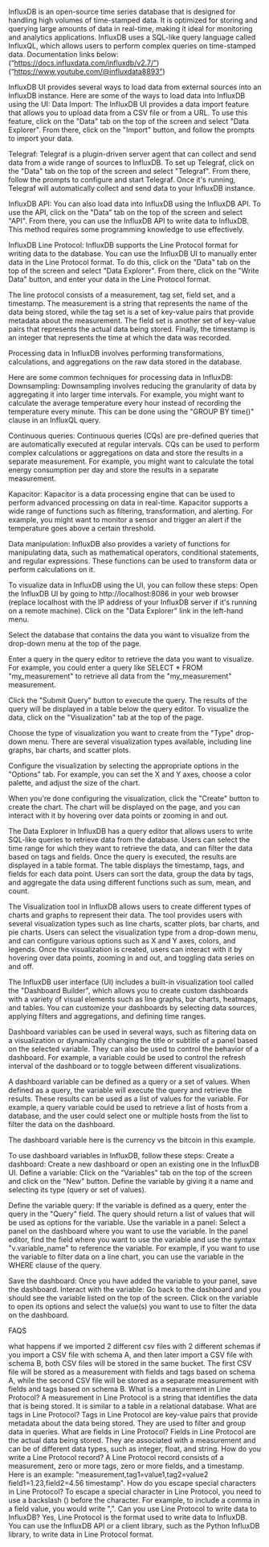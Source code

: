 InfluxDB is an open-source time series database that is designed for handling high volumes of time-stamped data. It is optimized for storing and querying large amounts of data in real-time, making it ideal for monitoring and analytics applications. InfluxDB uses a SQL-like query language called InfluxQL, which allows users to perform complex queries on time-stamped data.
Documentation links below:
(“https://docs.influxdata.com/influxdb/v2.7/”)
(“https://www.youtube.com/@influxdata8893”)


InfluxDB UI provides several ways to load data from external sources into an InfluxDB instance. Here are some of the ways to load data into InfluxDB using the UI:
Data Import: The InfluxDB UI provides a data import feature that allows you to upload data from a CSV file or from a URL. To use this feature, click on the "Data" tab on the top of the screen and select "Data Explorer". From there, click on the "Import" button, and follow the prompts to import your data.
  

Telegraf: Telegraf is a plugin-driven server agent that can collect and send data from a wide range of sources to InfluxDB. To set up Telegraf, click on the "Data" tab on the top of the screen and select "Telegraf". From there, follow the prompts to configure and start Telegraf. Once it's running, Telegraf will automatically collect and send data to your InfluxDB instance.


InfluxDB API: You can also load data into InfluxDB using the InfluxDB API. To use the API, click on the "Data" tab on the top of the screen and select "API". From there, you can use the InfluxDB API to write data to InfluxDB. This method requires some programming knowledge to use effectively.



InfluxDB Line Protocol: InfluxDB supports the Line Protocol format for writing data to the database. You can use the InfluxDB UI to manually enter data in the Line Protocol format. To do this, click on the "Data" tab on the top of the screen and select "Data Explorer". From there, click on the "Write Data" button, and enter your data in the Line Protocol format.


The line protocol consists of a measurement, tag set, field set, and a timestamp. The measurement is a string that represents the name of the data being stored, while the tag set is a set of key-value pairs that provide metadata about the measurement. The field set is another set of key-value pairs that represents the actual data being stored. Finally, the timestamp is an integer that represents the time at which the data was recorded.


Processing data in InfluxDB involves performing transformations, calculations, and aggregations on the raw data stored in the database.


Here are some common techniques for processing data in InfluxDB:
Downsampling: Downsampling involves reducing the granularity of data by aggregating it into larger time intervals. For example, you might want to calculate the average temperature every hour instead of recording the temperature every minute. This can be done using the "GROUP BY time()" clause in an InfluxQL query.


Continuous queries: Continuous queries (CQs) are pre-defined queries that are automatically executed at regular intervals. CQs can be used to perform complex calculations or aggregations on data and store the results in a separate measurement. For example, you might want to calculate the total energy consumption per day and store the results in a separate measurement.


Kapacitor: Kapacitor is a data processing engine that can be used to perform advanced processing on data in real-time. Kapacitor supports a wide range of functions such as filtering, transformation, and alerting. For example, you might want to monitor a sensor and trigger an alert if the temperature goes above a certain threshold.


Data manipulation: InfluxDB also provides a variety of functions for manipulating data, such as mathematical operators, conditional statements, and regular expressions. These functions can be used to transform data or perform calculations on it.


To visualize data in InfluxDB using the UI, you can follow these steps:
Open the InfluxDB UI by going to http://localhost:8086 in your web browser (replace localhost with the IP address of your InfluxDB server if it's running on a remote machine).
Click on the "Data Explorer" link in the left-hand menu.

Select the database that contains the data you want to visualize from the drop-down menu at the top of the page.

Enter a query in the query editor to retrieve the data you want to visualize. For example, you could enter a query like SELECT * FROM "my_measurement" to retrieve all data from the "my_measurement" measurement.

Click the "Submit Query" button to execute the query.
The results of the query will be displayed in a table below the query editor. To visualize the data, click on the "Visualization" tab at the top of the page.

Choose the type of visualization you want to create from the "Type" drop-down menu. There are several visualization types available, including line graphs, bar charts, and scatter plots.

Configure the visualization by selecting the appropriate options in the "Options" tab. For example, you can set the X and Y axes, choose a color palette, and adjust the size of the chart.

When you're done configuring the visualization, click the "Create" button to create the chart.
The chart will be displayed on the page, and you can interact with it by hovering over data points or zooming in and out.


The Data Explorer in InfluxDB has a query editor that allows users to write SQL-like queries to retrieve data from the database. Users can select the time range for which they want to retrieve the data, and can filter the data based on tags and fields. Once the query is executed, the results are displayed in a table format. The table displays the timestamp, tags, and fields for each data point. Users can sort the data, group the data by tags, and aggregate the data using different functions such as sum, mean, and count.

The Visualization tool in InfluxDB allows users to create different types of charts and graphs to represent their data. The tool provides users with several visualization types such as line charts, scatter plots, bar charts, and pie charts. Users can select the visualization type from a drop-down menu, and can configure various options such as X and Y axes, colors, and legends. Once the visualization is created, users can interact with it by hovering over data points, zooming in and out, and toggling data series on and off.


The InfluxDB user interface (UI) includes a built-in visualization tool called the "Dashboard Builder", which allows you to create custom dashboards with a variety of visual elements such as line graphs, bar charts, heatmaps, and tables. You can customize your dashboards by selecting data sources, applying filters and aggregations, and defining time ranges.

Dashboard variables can be used in several ways, such as filtering data on a visualization or dynamically changing the title or subtitle of a panel based on the selected variable. They can also be used to control the behavior of a dashboard. For example, a variable could be used to control the refresh interval of the dashboard or to toggle between different visualizations.

A dashboard variable can be defined as a query or a set of values. When defined as a query, the variable will execute the query and retrieve the results. These results can be used as a list of values for the variable. For example, a query variable could be used to retrieve a list of hosts from a database, and the user could select one or multiple hosts from the list to filter the data on the dashboard.


The dashboard variable here is the currency vs the bitcoin in this example.


To use dashboard variables in InfluxDB, follow these steps:
Create a dashboard: Create a new dashboard or open an existing one in the InfluxDB UI.
Define a variable: Click on the "Variables" tab on the top of the screen and click on the "New" button. Define the variable by giving it a name and selecting its type (query or set of values).
    
Define the variable query: If the variable is defined as a query, enter the query in the "Query" field. The query should return a list of values that will be used as options for the variable.
Use the variable in a panel: Select a panel on the dashboard where you want to use the variable. In the panel editor, find the field where you want to use the variable and use the syntax "v.variable_name" to reference the variable. For example, if you want to use the variable to filter data on a line chart, you can use the variable in the WHERE clause of the query.

Save the dashboard: Once you have added the variable to your panel, save the dashboard.
Interact with the variable: Go back to the dashboard and you should see the variable listed on the top of the screen. Click on the variable to open its options and select the value(s) you want to use to filter the data on the dashboard.


FAQS

what happens if we imported 2 different csv files with 2 different schemas
if you import a CSV file with schema A, and then later import a CSV file with schema B, both CSV files will be stored in the same bucket. The first CSV file will be stored as a measurement with fields and tags based on schema A, while the second CSV file will be stored as a separate measurement with fields and tags based on schema B.
What is a measurement in Line Protocol? 
A measurement in Line Protocol is a string that identifies the data that is being stored. It is similar to a table in a relational database.
What are tags in Line Protocol? 
Tags in Line Protocol are key-value pairs that provide metadata about the data being stored. They are used to filter and group data in queries.
What are fields in Line Protocol? 
Fields in Line Protocol are the actual data being stored. They are associated with a measurement and can be of different data types, such as integer, float, and string.
How do you write a Line Protocol record? 
A Line Protocol record consists of a measurement, zero or more tags, zero or more fields, and a timestamp. Here is an example: "measurement,tag1=value1,tag2=value2 field1=1.23,field2=4.56 timestamp".
How do you escape special characters in Line Protocol?
 To escape a special character in Line Protocol, you need to use a backslash () before the character. For example, to include a comma in a field value, you would write ",".
Can you use Line Protocol to write data to InfluxDB? 
Yes, Line Protocol is the format used to write data to InfluxDB. You can use the InfluxDB API or a client library, such as the Python InfluxDB library, to write data in Line Protocol format.



